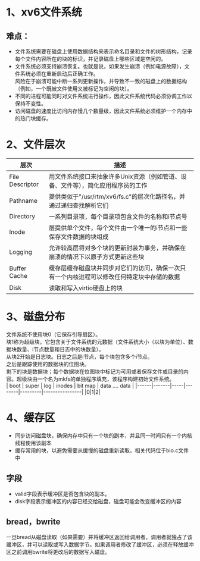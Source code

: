 # 1、xv6文件系统
## 难点：
- 文件系统需要在磁盘上使用数据结构来表示命名目录和文件的树形结构，记录每个文件内容所在的块的标识，并记录磁盘上哪些区域是空闲的。
- 文件系统必须支持崩溃恢复。也就是说，如果发生崩溃（例如电源故障），文件系统必须在重新启动后正确工作。  
风险在于崩溃可能中断一系列更新操作，并导致不一致的磁盘上的数据结构（例如，一个既被文件使用又被标记为空闲的块）。
- 不同的进程可能同时对文件系统进行操作，因此文件系统代码必须协调工作以保持不变性。
- 访问磁盘的速度比访问内存慢几个数量级，因此文件系统必须维护一个内存中的热门块缓存。


# 2、文件层次
|      层次        |    描述    |    
|-----------------|-------------|
| File Descriptor |用文件系统接口来抽象许多Unix资源（例如管道、设备、文件等），简化应用程序员的工作|
|   Pathname      |提供类似于"/usr/rtm/xv6/fs.c"的层次化路径名，并通过递归查找解析它们|
|   Directory     |一系列目录项，每个目录项包含文件的名称和i节点号|
|     Inode       |层提供单个文件，每个文件由一个唯一的i节点和一些保存文件数据的块组成|
|    Logging      |允许较高层将对多个块的更新封装为事务，并确保在崩溃的情况下以原子方式更新这些块|
| Buffer Cache    |缓存层缓存磁盘块并同步对它们的访问，确保一次只有一个内核进程可以修改任何特定块中存储的数据|
|      Disk       |读取和写入virtio硬盘上的块|


# 3、磁盘分布
文件系统不使用块0（它保存引导扇区）。  
块1称为超级块，它包含关于文件系统的元数据（文件系统大小（以块为单位）、数据块数量、i节点数量和日志中的块数量）。  
从块2开始是日志块。日志之后是i节点，每个块包含多个i节点。  
之后是跟踪使用的数据块的位图块。  
剩下的块是数据块；每个数据块在位图块中标记为可用或者保存文件或目录的内容。超级块由一个名为mkfs的单独程序填充，该程序构建初始文件系统。  
| boot | super | log | inodes | bit map | data .... data |
|------|-------|-----|--------|---------|----------------|
|0|1|2|


# 4、缓存区
- 同步访问磁盘块，确保内存中只有一个块的副本，并且同一时间只有一个内核线程使用该副本
- 缓存常用的块，以避免需要从缓慢的磁盘重新读取。相关代码位于bio.c文件中

## 字段
- valid字段表示缓冲区是否包含块的副本。
- disk字段表示缓冲区的内容已经交给磁盘，磁盘可能会改变缓冲区的内容

## bread，bwrite
一旦bread从磁盘读取（如果需要）并将缓冲区返回给调用者，调用者就独占了该缓冲区，并可以读取或写入数据字节。如果调用者修改了缓冲区，必须在释放缓冲区之前调用bwrite将更改后的数据写入磁盘。